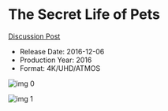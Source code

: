 # The Secret Life of Pets

[Discussion Post](https://www.avsforum.com/threads/bass-eq-for-filtered-movies.2995212/post-58300820)

* Release Date: 2016-12-06
* Production Year: 2016
* Format: 4K/UHD/ATMOS

![img 0](https://i.imgur.com/jtT3nBX.jpg)

![img 1](https://i.imgur.com/l3kkGoj.jpg)

